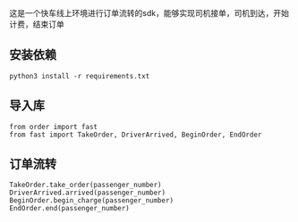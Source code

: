 这是一个快车线上环境进行订单流转的sdk，能够实现司机接单，司机到达，开始计费，结束订单

## 安装依赖
```
python3 install -r requirements.txt
```
## 导入库
```
from order import fast
from fast import TakeOrder, DriverArrived, BeginOrder, EndOrder
```
## 订单流转
```
TakeOrder.take_order(passenger_number)
DriverArrived.arrived(passenger_number)
BeginOrder.begin_charge(passenger_number)
EndOrder.end(passenger_number)
```